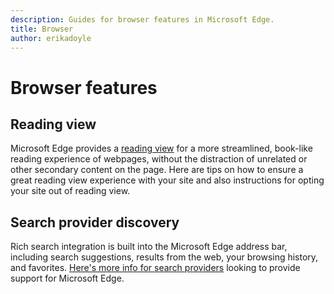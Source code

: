```yaml
---
description: Guides for browser features in Microsoft Edge.
title: Browser
author: erikadoyle
---
```


# Browser features

## Reading view
Microsoft Edge provides a [reading view](./reading-view) for a more streamlined, book-like reading experience of webpages, without the distraction of unrelated or other secondary content on the page. Here are tips on how to ensure a great reading view experience with your site and also instructions for opting your site out of reading view.

## Search provider discovery

Rich search integration is built into the Microsoft Edge address bar, including search suggestions, results from the web, your browsing history, and favorites. [Here's more info for search providers](./search-provider-discovery) looking to provide support for Microsoft Edge.